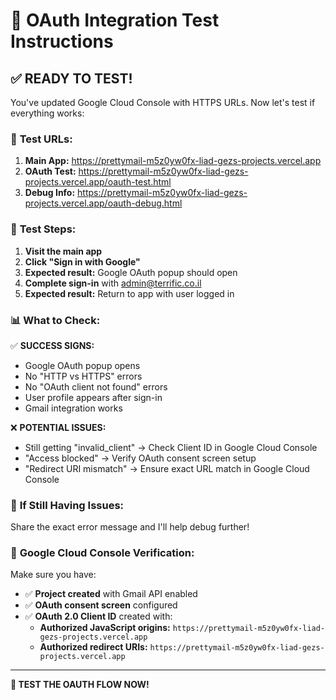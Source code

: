 # 🧪 OAuth Integration Test Instructions

## ✅ **READY TO TEST!**

You've updated Google Cloud Console with HTTPS URLs. Now let's test if everything works:

### 🔗 **Test URLs:**

1. **Main App:** https://prettymail-m5z0yw0fx-liad-gezs-projects.vercel.app
2. **OAuth Test:** https://prettymail-m5z0yw0fx-liad-gezs-projects.vercel.app/oauth-test.html
3. **Debug Info:** https://prettymail-m5z0yw0fx-liad-gezs-projects.vercel.app/oauth-debug.html

### 🎯 **Test Steps:**

1. **Visit the main app**
2. **Click "Sign in with Google"** 
3. **Expected result:** Google OAuth popup should open
4. **Complete sign-in** with admin@terrific.co.il
5. **Expected result:** Return to app with user logged in

### 📊 **What to Check:**

✅ **SUCCESS SIGNS:**
- Google OAuth popup opens
- No "HTTP vs HTTPS" errors
- No "OAuth client not found" errors
- User profile appears after sign-in
- Gmail integration works

❌ **POTENTIAL ISSUES:**
- Still getting "invalid_client" → Check Client ID in Google Cloud Console
- "Access blocked" → Verify OAuth consent screen setup
- "Redirect URI mismatch" → Ensure exact URL match in Google Cloud Console

### 🚨 **If Still Having Issues:**

Share the exact error message and I'll help debug further!

### 🔧 **Google Cloud Console Verification:**

Make sure you have:
- ✅ **Project created** with Gmail API enabled
- ✅ **OAuth consent screen** configured
- ✅ **OAuth 2.0 Client ID** created with:
  - **Authorized JavaScript origins:** `https://prettymail-m5z0yw0fx-liad-gezs-projects.vercel.app`
  - **Authorized redirect URIs:** `https://prettymail-m5z0yw0fx-liad-gezs-projects.vercel.app`

---

**🎉 TEST THE OAUTH FLOW NOW!**
